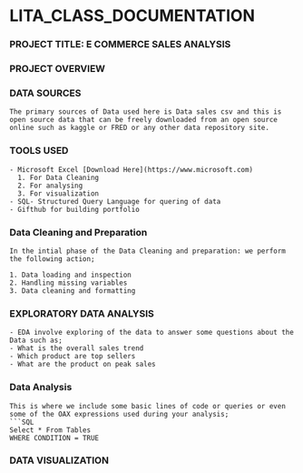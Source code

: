 # LITA_CLASS_DOCUMENTATION

### PROJECT TITLE: E COMMERCE SALES ANALYSIS



### PROJECT OVERVIEW



### DATA SOURCES
```
The primary sources of Data used here is Data sales csv and this is open source data that can be freely downloaded from an open source online such as kaggle or FRED or any other data repository site.
```

 ### TOOLS USED
```
- Microsoft Excel [Download Here](https://www.microsoft.com)
  1. For Data Cleaning
  2. For analysing 
  3. For visualization
- SQL- Structured Query Language for quering of data
- Gifthub for building portfolio
 ```

### Data Cleaning and Preparation
```
In the intial phase of the Data Cleaning and preparation: we perform the following action;

1. Data loading and inspection
2. Handling missing variables
3. Data cleaning and formatting
```

### EXPLORATORY DATA ANALYSIS
```
- EDA involve exploring of the data to answer some questions about the Data such as;
- What is the overall sales trend
- Which product are top sellers
- What are the product on peak sales
```

### Data Analysis
```
This is where we include some basic lines of code or queries or even some of the OAX expressions used during your analysis;
```SQL
Select * From Tables
WHERE CONDITION = TRUE
```
### DATA VISUALIZATION









